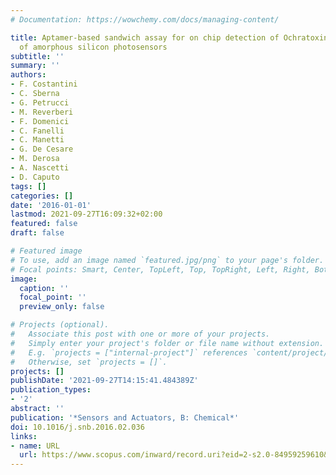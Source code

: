 ```yaml
---
# Documentation: https://wowchemy.com/docs/managing-content/

title: Aptamer-based sandwich assay for on chip detection of Ochratoxin A by an array
  of amorphous silicon photosensors
subtitle: ''
summary: ''
authors:
- F. Costantini
- C. Sberna
- G. Petrucci
- M. Reverberi
- F. Domenici
- C. Fanelli
- C. Manetti
- G. De Cesare
- M. Derosa
- A. Nascetti
- D. Caputo
tags: []
categories: []
date: '2016-01-01'
lastmod: 2021-09-27T16:09:32+02:00
featured: false
draft: false

# Featured image
# To use, add an image named `featured.jpg/png` to your page's folder.
# Focal points: Smart, Center, TopLeft, Top, TopRight, Left, Right, BottomLeft, Bottom, BottomRight.
image:
  caption: ''
  focal_point: ''
  preview_only: false

# Projects (optional).
#   Associate this post with one or more of your projects.
#   Simply enter your project's folder or file name without extension.
#   E.g. `projects = ["internal-project"]` references `content/project/deep-learning/index.md`.
#   Otherwise, set `projects = []`.
projects: []
publishDate: '2021-09-27T14:15:41.484389Z'
publication_types:
- '2'
abstract: ''
publication: '*Sensors and Actuators, B: Chemical*'
doi: 10.1016/j.snb.2016.02.036
links:
- name: URL
  url: https://www.scopus.com/inward/record.uri?eid=2-s2.0-84959259610&doi=10.1016%2fj.snb.2016.02.036&partnerID=40&md5=e18d753a39255374c9158dd5824fafbf
---
```

